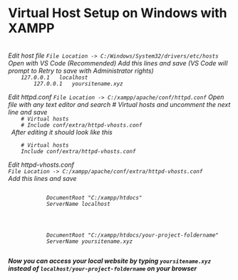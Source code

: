 # Virtual Host Setup on Windows with XAMPP
 <br>
 <em>Edit host file<em>
 <code>File Location -> C:/Windows/System32/drivers/etc/hosts</code> 
 <em>Open with VS Code (Recommended) Add this lines and save (VS Code will prompt to Retry to save with Administrator rights)<em>
 <code>
	127.0.0.1   localhost
        127.0.0.1   yoursitename.xyz
 </code>
 <br>
 <em>Edit httpd.conf</em>
 <code>File Location -> C:/xampp/apache/conf/httpd.conf</code>
 <em>Open file with any text editor and search # Virtual hosts and uncomment the next line and save</em>
 <code>
	# Virtual hosts
	# Include conf/extra/httpd-vhosts.conf
 </code>
 <em>After editing it should look like this</em>
 <br>
 <code>
	# Virtual hosts
	Include conf/extra/httpd-vhosts.conf
 </code>
 <br>
 <em>Edit httpd-vhosts.conf</em>
 <br>
 <code>File Location -> C:/xampp/apache/conf/extra/httpd-vhosts.conf</code>
 <br>
 <em>Add this lines and save<em>
 <br>
 <code>
	<VirtualHost *:80>
        	DocumentRoot "C:/xampp/htdocs"
        	ServerName localhost
        </VirtualHost>
 </code>
 <br>
 <code>
	<VirtualHost *:80>
    		DocumentRoot "C:/xampp/htdocs/your-project-foldername"
    		ServerName yoursitename.xyz
	</VirtualHost>
 </code>
 <br>
 <b>Now you can access your local website by typing <code>yoursitename.xyz</code> instead of <code>localhost/your-project-foldername</code> on your browser</b>
